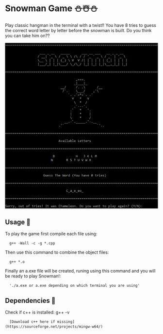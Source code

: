 # Snowman Game :snowman::snowman_with_snow::snowman:
Play classic hangman in the terminal with a twist!! You have 8 tries to guess the correct word letter by letter before the snowman is built. Do you think you can take him on??

![Image of Snowman](pictures/snowman.png)


## Usage :newspaper:
To play the game first compile each file using:

      g++ -Wall -c -g *.cpp
Then use this command to combine the object files:

      g++ *.o
Finally an a.exe file will be created, runing using this command and you will be ready to play Snowman!:

      './a.exe or a.exe depending on which terminal you are using'
## Dependencies :milky_way:
Check if c++ is installed: g++ -v
  
      [Download c++ here if missing](https://sourceforge.net/projects/mingw-w64/)
